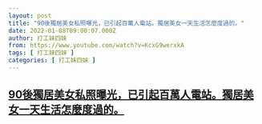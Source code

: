 ```yaml
---
layout: post
title: "90後獨居美女私照曝光，已引起百萬人電站。獨居美女一天生活怎麼度過的。"
date: 2022-01-08T09:00:07.000Z
author: 打工妹四妹
from: https://www.youtube.com/watch?v=KcxG9werxkA
tags: [ 打工妹四妹 ]
categories: [ 打工妹四妹 ]
---
```

<!--1641632407000-->
[90後獨居美女私照曝光，已引起百萬人電站。獨居美女一天生活怎麼度過的。](https://www.youtube.com/watch?v=KcxG9werxkA)
------

<div>

</div>

